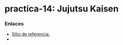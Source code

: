 # practica-14: Jujutsu Kaisen

### Enlaces

- [Sitio de referencia:](https://jujutsu-kaisen.fandom.com/es/wiki/Jujutsu_Kaisen_Wiki)
- 
